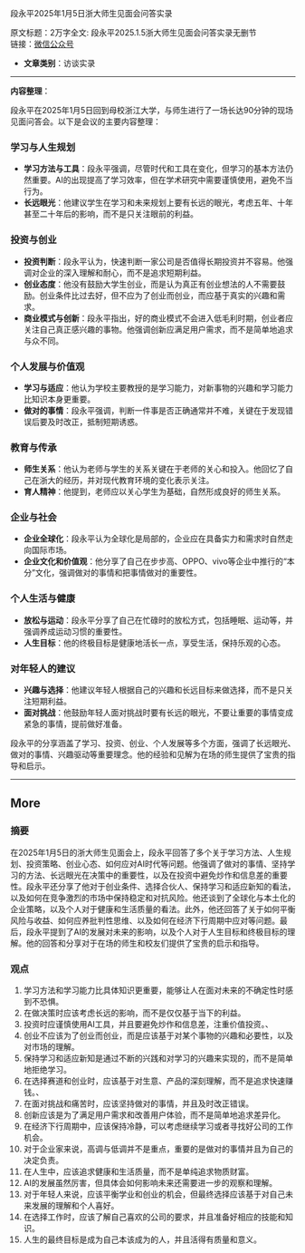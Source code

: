 段永平2025年1月5日浙大师生见面会问答实录  

  原文标题：2万字全文: 段永平2025.1.5浙大师生见面会问答实录无删节  
  链接：[微信公众号](https://mp.weixin.qq.com/s/71zZ72mX0JtvjdfD3pI05g)

- **文章类别**：访谈实录

---

**内容整理**：

段永平在2025年1月5日回到母校浙江大学，与师生进行了一场长达90分钟的现场见面问答会。以下是会议的主要内容整理：

### 学习与人生规划
- **学习方法与工具**：段永平强调，尽管时代和工具在变化，但学习的基本方法仍然重要。AI的出现提高了学习效率，但在学术研究中需要谨慎使用，避免不当行为。
- **长远眼光**：他建议学生在学习和未来规划上要有长远的眼光，考虑五年、十年甚至二十年后的影响，而不是只关注眼前的利益。

### 投资与创业
- **投资判断**：段永平认为，快速判断一家公司是否值得长期投资并不容易。他强调对企业的深入理解和耐心，而不是追求短期利益。
- **创业态度**：他没有鼓励大学生创业，而是认为真正有创业想法的人不需要鼓励。创业条件比过去好，但不应为了创业而创业，而应基于真实的兴趣和需求。
- **商业模式与创新**：段永平指出，好的商业模式不会进入低毛利时期，创业者应关注自己真正感兴趣的事物。他强调创新应满足用户需求，而不是简单地追求与众不同。

### 个人发展与价值观
- **学习与适应**：他认为学校主要教授的是学习能力，对新事物的兴趣和学习能力比知识本身更重要。
- **做对的事情**：段永平强调，判断一件事是否正确通常并不难，关键在于发现错误后要及时改正，抵制短期诱惑。

### 教育与传承
- **师生关系**：他认为老师与学生的关系关键在于老师的关心和投入。他回忆了自己在浙大的经历，并对现代教育环境的变化表示关注。
- **育人精神**：他提到，老师应以关心学生为基础，自然形成良好的师生关系。

### 企业与社会
- **企业全球化**：段永平认为全球化是局部的，企业应在具备实力和需求时自然走向国际市场。
- **企业文化和价值观**：他分享了自己在步步高、OPPO、vivo等企业中推行的“本分”文化，强调做对的事情和把事情做对的重要性。

### 个人生活与健康
- **放松与运动**：段永平分享了自己在忙碌时的放松方式，包括睡眠、运动等，并强调养成运动习惯的重要性。
- **人生目标**：他的终极目标是健康地活长一点，享受生活，保持乐观的心态。

### 对年轻人的建议
- **兴趣与选择**：他建议年轻人根据自己的兴趣和长远目标来做选择，而不是只关注短期利益。
- **面对挑战**：他鼓励年轻人面对挑战时要有长远的眼光，不要让重要的事情变成紧急的事情，提前做好准备。

段永平的分享涵盖了学习、投资、创业、个人发展等多个方面，强调了长远眼光、做对的事情、兴趣驱动等重要理念。他的经验和见解为在场的师生提供了宝贵的指导和启示。

---
## More

### 摘要

在2025年1月5日的浙大师生见面会上，段永平回答了多个关于学习方法、人生规划、投资策略、创业心态、如何应对AI时代等问题。他强调了做对的事情、坚持学习的方法、长远眼光在决策中的重要性，以及在投资中避免炒作和信息差的重要性。段永平还分享了他对于创业条件、选择合伙人、保持学习和适应新知的看法，以及如何在竞争激烈的市场中保持稳定和对抗风险。他还谈到了全球化与本土化的企业策略，以及个人对于健康和生活质量的看法。此外，他还回答了关于如何平衡风险与收益、如何应养批判性思维、以及如何在经济下行周期中应对等问题。最后，段永平提到了AI的发展对未来的影响，以及个人对于人生目标和终极目标的理解。他的回答和分享对于在场的师生和校友们提供了宝贵的启示和指导。

### 观点

1. 学习方法和学习能力比具体知识更重要，能够让人在面对未来的不确定性时感到不恐惧。
2. 在做决策时应该考虑长远的影响，而不是仅仅基于当下的利益。
3. 投资时应谨慎使用AI工具，并且要避免炒作和信息差，注重价值投资。、
4. 创业不应该为了创业而创业，而是应该基于对某个事物的兴趣和必要性，以及对市场的理解。
5. 保持学习和适应新知是通过不断的兴践和对学习的兴趣来实现的，而不是简单地拒绝学习。
6. 在选择赛道和创业时，应该基于对生意、产品的深刻理解，而不是追求快速赚钱。、
7. 在面对挑战和痛苦时，应该坚持做对的事情，并且及时改正错误。
8. 创新应该是为了满足用户需求和改善用户体验，而不是简单地追求差异化。
9. 在经济下行周期中，应该保持冷静，可以考虑继续学习或者寻找好公司的工作机会。
10. 对于企业家来说，高调与低调并不是重点，重要的是做对的事情并且为自己的决定负责。
11. 在人生中，应该追求健康和生活质量，而不是单纯追求物质财富。
12. AI的发展虽然厉害，但具体会如何影响未来还需要进一步的观察和理解。
13. 对于年轻人来说，应该平衡学业和创业的机会，但最终选择应该基于对自己未来发展的理解和个人喜好。
14. 在选择工作时，应该了解自己喜欢的公司的要求，并且准备好相应的技能和知识。
15. 人生的最终目标是成为自己本该成为的人，并且活得有质量和意义。 